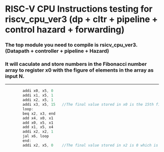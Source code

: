 
# RISC-V CPU Instructions testing for riscv\_cpu\_ver3 (dp + cltr + pipeline + control hazard + forwarding)
### The top module you need to compile is rsicv_cpu_ver3. (Datapath + controller + pipeline + Hazard)
### It will caculate and store numbers in the Fibonacci number array to register x0 with the figure of elements in the array as input N.
---
```c
        addi x0, x5, 0 
        addi x1, x5, 1 
        addi x2, x5, 1 
        addi x3, x5, 15   //The final value stored in x0 is the 15th fibonacci number
        loop:
        beq x2, x3, end 
        add x4, x0, x1
        add x0, x5, x1
        add x1, x5, x4
        addi x2, x2, 1
        jal x6, loop 
        end:
        addi x2, x5, 0    //The final value stored in x2 is 0 which is the signal for the end
```
